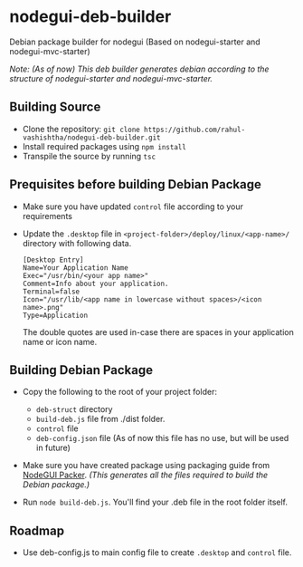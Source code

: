 # nodegui-deb-builder

Debian package builder for nodegui (Based on nodegui-starter and nodegui-mvc-starter)

_Note: (As of now) This deb builder generates debian according to the structure of nodegui-starter and nodegui-mvc-starter._

## Building Source

-   Clone the repository: `git clone https://github.com/rahul-vashishtha/nodegui-deb-builder.git`
-   Install required packages using `npm install`
-   Transpile the source by running `tsc`

## Prequisites before building Debian Package

-   Make sure you have updated `control` file according to your requirements
-   Update the `.desktop` file in `<project-folder>/deploy/linux/<app-name>/` directory with following data.

    ```
    [Desktop Entry]
    Name=Your Application Name
    Exec="/usr/bin/<your app name>"
    Comment=Info about your application.
    Terminal=false
    Icon="/usr/lib/<app name in lowercase without spaces>/<icon name>.png"
    Type=Application
    ```

    The double quotes are used in-case there are spaces in your application name or icon name.

## Building Debian Package

-   Copy the following to the root of your project folder:

    -   `deb-struct` directory
    -   `build-deb.js` file from ./dist folder.
    -   `control` file
    -   `deb-config.json` file (As of now this file has no use, but will be used in future)

-   Make sure you have created package using packaging guide from [NodeGUI Packer](https://github.com/nodegui/packer "Node GUI Packer"). _(This generates all the files required to build the Debian package.)_
-   Run `node build-deb.js`. You'll find your .deb file in the root folder itself.

## Roadmap

-   Use deb-config.js to main config file to create `.desktop` and `control` file.
